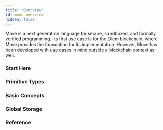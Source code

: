 ```yaml
---
title: "Overview"
id: move-overview
hidden: false
---
```

Move is a next generation language for secure, sandboxed, and formally verified programming. Its first use case is for
the Diem blockchain, where Move provides the foundation for its implementation. However, Move has been developed with
use cases in mind outside a blockchain context as well.

### Start Here

<CardsWrapper cardsPerRow={2}>
    <OverlayCard
        to="/docs/move/move-start-here/move-introduction"
        icon="img/introduction-to-move.svg"
        iconDark="img/introduction-to-move-dark.svg" 
        title="Introduction"
        description="Understand Move’s background, current status and architecture"
    />
    <OverlayCard
        to="/docs/move/move-start-here/move-modules-and-scripts"
        icon="img/modules-and-scripts.svg"
        iconDark="img/modules-and-scripts-dark.svg" 
        title="Modules and Scripts"
        description="Understand Move’s two different types of programs: Modules and Scripts"
    />
    <OverlayCard
        to="/docs/move/move-start-here/move-creating-coins"
        icon="img/diem-coin-sourcing.svg"
        iconDark="img/diem-coin-sourcing-dark.svg" 
        title="First Tutorial: Creating Coins"
        description="Play with Move directly as you create coins with the language"
    />
</CardsWrapper>

### Primitive Types

<CardsWrapper cardsPerRow={2}>
    <OverlayCard
        to="/docs/move/move-primitive-types/move-primitives-integers"
        icon="img/integers-bool.svg"
        iconDark="img/integers-bool-dark.svg" 
        title="Integers"
        description="Move supports three unsigned integer types: u8, u64, and u128"
    />
    <OverlayCard
        to="/docs/move/move-primitive-types/move-primitives-bool"
        icon="img/integers-bool.svg"
        iconDark="img/integers-bool-dark.svg" 
        title="Bool"
        description="Bool is Move's primitive type for boolean true and false values."
    />
    <OverlayCard
        to="/docs/move/move-primitive-types/move-primitives-address"
        icon="img/address.svg"
        iconDark="img/address-dark.svg" 
        title="Address"
        description="Address is a built-in type in Move that is used to represent locations
        in global storage"
    />
    <OverlayCard
        to="/docs/move/move-primitive-types/move-primitives-vector"
        icon="img/vector.svg"
        iconDark="img/vector-dark.svg" 
        title="Vector"
        description="Vector&lt;T&gt; is the only primitive collection type provided by Move"
    />
    <OverlayCard
        to="/docs/move/move-primitive-types/move-primitives-signer"
        icon="img/signer.svg"
        iconDark="img/signer-dark.svg" 
        title="Signer"
        description="Signer is a built-in Move resource type. A signer is a capability that
        allows the holder to act on behalf of a particular address"
    />
    <OverlayCard
        to="/docs/move/move-primitive-types/move-primitives-references"
        icon="img/move-references.svg"
        iconDark="img/move-references-dark.svg" 
        title="References"
        description="Move has two types of references: immutable &amp; and mutable."
    />
    <OverlayCard
        to="/docs/move/move-primitive-types/move-primitives-tuples-unit"
        icon="img/tuples.svg"
        iconDark="img/tuples-dark.svg" 
        title="Tuples and Unit"
        description="In order to support multiple return values, Move has tuple-like
        expressions. We can consider unit() to be an empty tuple"
    />
</CardsWrapper>

### Basic Concepts

<CardsWrapper cardsPerRow={2}>
    <OverlayCard
        to="/docs/move/move-basic-concepts/move-basics-variables"
        icon="img/local-variables-and-scopes.svg"
        iconDark="img/local-variables-and-scopes-dark.svg"
        title="Local Variables and Scopes" 
        description="Local variables in Move are lexically (statically) scoped"
    />
    <OverlayCard
        to="/docs/move/move-basic-concepts/move-basics-abort-assert"
        icon="img/abort-and-return.svg"
        iconDark="img/abort-and-return-dark.svg" 
        title="Abort &amp; Assert"
        description="return and abort are two control flow constructs that end execution, one for the current function and one for the entire transaction"
    />
    <OverlayCard
        to="/docs/move/move-basic-concepts/move-basics-conditionals"
        icon="img/conditionals.svg"
        iconDark="img/conditionals-dark.svg" 
        title="Conditionals" 
        description="An if expression specifies that some code should only be evaluated if a certain condition is true"
    />
    <OverlayCard
        to="/docs/move/move-basic-concepts/move-basics-loops"
        icon="img/loops.svg"
        iconDark="img/loops-dark.svg" 
        title="While and Loop"
        description="Move offers two constructs for looping: while and loop"
    />
    <OverlayCard
        to="/docs/move/move-basic-concepts/move-basics-functions"
        icon="img/functions.svg"
        iconDark="img/functions-dark.svg" 
        title="Functions" 
        description="Function syntax in Move is shared between module functions and script functions"
    />
    <OverlayCard
        to="/docs/move/move-basic-concepts/move-basics-structs-and-resources"
        icon="img/structs-and-resources.svg"
        iconDark="img/structs-and-resources-dark.svg"
        title="Structs and Resources" 
        description="A struct is a user-defined data structure containing typed fields. A resource is a kind of struct that cannot be copied and cannot be dropped"
    />
    <OverlayCard
        to="/docs/move/move-basic-concepts/move-basics-constants"
        icon="img/constants.svg"
        iconDark="img/constants-dark.svg" 
        title="Constants" 
        description="Constants are a way of giving a name to shared, static values inside of a module or script"
    />
    <OverlayCard
        to="/docs/move/move-basic-concepts/move-basics-generics"
        icon="img/generics.svg"
        iconDark="img/generics-dark.svg" 
        title="Generics" 
        description="Generics can be used to define functions and structs over different input data types"
    />
    <OverlayCard
        to="/docs/move/move-basic-concepts/move-basics-equality"
        icon="img/equality.svg"
        iconDark="img/equality-dark.svg" 
        title="Equality"
        description="Move supports two equality operations == and !="
    />
    <OverlayCard
        to="/docs/move/move-basic-concepts/move-basics-uses-aliases"
        icon="img/uses-and-aliases.svg"
        iconDark="img/uses-and-aliases-dark.svg" 
        title="Uses &amp; Aliases"
        description="The use syntax can be used to create aliases to members in othermodules"
    />
</CardsWrapper>

### Global Storage

<CardsWrapper cardsPerRow={2}>
    <OverlayCard
        to="/docs/move/move-global-storage/move-global-storage-structure"
        icon="img/intro-to-global-storage.svg"
        iconDark="img/intro-to-global-storage-dark.svg"
        title="Global Storage Structure"
        description="The purpose of Move programs is to read from and write to persistent global storage"
    />
    <OverlayCard
         link="/docs/move/move-global-storage/move-global-storage-operators"
        icon="img/intro-to-global-storage.svg"
        iconDark="img/intro-to-global-storage-dark.svg"
        title="Global Storage Operators"
        description="Move programs can create, delete, and update resources in global storage using five instructions"
    />
</CardsWrapper>

### Reference

<CardsWrapper cardsPerRow={2}>
    <OverlayCard
        to="/docs/move/move-reference/move-standard-library"
        icon="img/standard-library.svg"
        iconDark="img/standard-library-dark.svg"
        title="Standard Library"
        description="The Move standard library exposes interfaces that implement
        functionality on vectors, option types, error codes and fixed-point
        numbers"
    />
    <OverlayCard
        to="/docs/move/move-reference/move-coding-conventions"
        icon="img/coding-conventions.svg"
        iconDark="img/coding-conventions-dark.svg"
        title="Coding Conventions"
        description="There are basic coding conventions when writing Move code"
    />
</CardsWrapper>